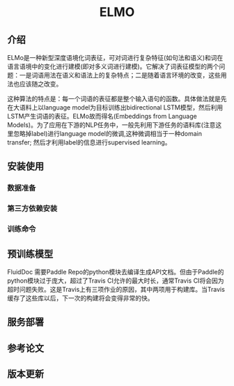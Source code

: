 <h1 align="center">ELMO</h1>

## 介绍
ELMo是一种新型深度语境化词表征，可对词进行复杂特征(如句法和语义)和词在语言语境中的变化进行建模(即对多义词进行建模)。它解决了词表征模型的两个问题：一是词语用法在语义和语法上的复杂特点；二是随着语言环境的改变，这些用法也应该随之改变。

这种算法的特点是：每一个词语的表征都是整个输入语句的函数。具体做法就是先在大语料上以language model为目标训练出bidirectional LSTM模型，然后利用LSTM产生词语的表征。ELMo故而得名(Embeddings from Language Models)。为了应用在下游的NLP任务中，一般先利用下游任务的语料库(注意这里忽略掉label)进行language model的微调,这种微调相当于一种domain transfer; 然后才利用label的信息进行supervised learning。

## 安装使用
### 数据准备
### 第三方依赖安装
### 训练命令


## 预训练模型
FluidDoc 需要Paddle Repo的python模块去编译生成API文档。但由于Paddle的python模块过于庞大，超过了Travis CI允许的最大时长，通常Travis CI将会因为超时问题失败。这是Travis上有三项作业的原因，其中两项用于构建库。当Travis缓存了这些库以后，下一次的构建将会变得非常的快。

## 服务部署

## 参考论文

## 版本更新


